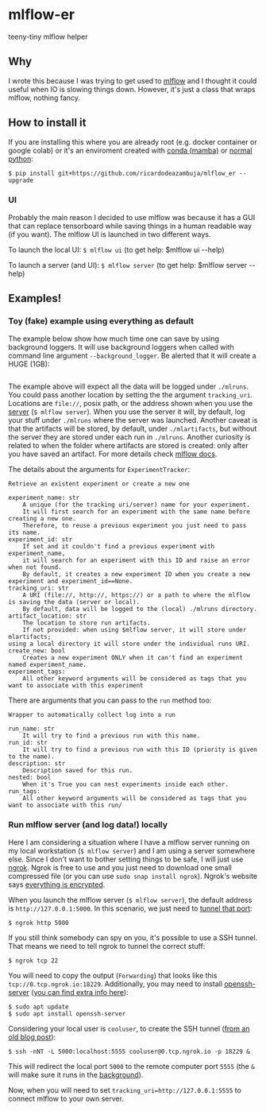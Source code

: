 # mlflow-er
teeny-tiny mlflow helper


## Why
I wrote this because I was trying to get used to [mlflow](https://github.com/mlflow/mlflow) and I thought it could useful when IO is slowing things down. However, it's just a class that wraps mlflow, nothing fancy. 

## How to install it

If you are installing this where you are already root (e.g. docker container or google colab) or it's an enviroment created with [conda (mamba)](https://mamba.readthedocs.io/en/latest/user_guide/mamba.html#quickstart) or [normal python](https://docs.python.org/3/library/venv.html):
```
$ pip install git+https://github.com/ricardodeazambuja/mlflow_er --upgrade
```

### UI
Probably the main reason I decided to use mlflow was because it has a GUI that can replace tensorboard while saving things in a human readable way (if you want). The mlflow UI is launched in two different ways.

To launch the local UI: 
`$ mlflow ui`
(to get help: $mlflow ui --help)

To launch a server (and UI):
`$ mlflow server`
(to get help: $mlflow server --help)

## Examples!
### Toy (fake) example using everything as default
The example below show how much time one can save by using background loggers. It will use background loggers when called with command line argument `--background_logger`. Be alerted that it will create a HUGE (1GB):
```python
```
The example above will expect all the data will be logged under `./mlruns`. You could pass another location by setting the the argument `tracking_uri`. Locations are `file://`, posix path, or the address shown when you use the [server](https://www.mlflow.org/docs/latest/tracking.html#tracking-server) (`$ mlflow server`). When you use the server it will, by default, log your stuff under `./mlruns` where the server was launched. Another caveat is that the artifacts will be stored, by default, under `./mlartifacts`, but without the server they are stored under each run in `./mlruns`. Another curiosity is related to when the folder where artifacts are stored is created: only after you have saved an artifact. For more details check [mlflow docs](https://www.mlflow.org/docs/latest/tracking.html#where-runs-are-recorded).

The details about the arguments for `ExperimentTracker`:
```
Retrieve an existent experiment or create a new one

experiment_name: str
    A unique (for the tracking uri/server) name for your experiment.
    It will first search for an experiment with the same name before creating a new one.
    Therefore, to reuse a previous experiment you just need to pass its name.
experiment_id: str
    If set and it couldn't find a previous experiment with experiment_name, 
    it will search for an experiment with this ID and raise an error when not found.
    By default, it creates a new experiment ID when you create a new experiment and experiment_id==None.
tracking_uri: str 
    A URI (file://, http://, https://) or a path to where the mlflow is saving the data (server or local).
    By default, data will be logged to the (local) ./mlruns directory.
artifact_location: str
    The location to store run artifacts.
    If not provided: when using $mlflow server, it will store under mlartifacts; 
using a local directory it will store under the individual runs URI.
create_new: bool
    Creates a new experiment ONLY when it can't find an experiment named experiment_name.
experiment_tags:
    All other keyword arguments will be considered as tags that you want to associate with this experiment
```

There are arguments that you can pass to the `run` method too:
```
Wrapper to automatically collect log into a run

run_name: str
    It will try to find a previous run with this name.
run_id: str
    It will try to find a previous run with this ID (priority is given to the name).
description: str
    Description saved for this run.
nested: bool
    When it's True you can nest experiments inside each other.
run_tags:
    All other keyword arguments will be considered as tags that you want to associate with this run/
```


### Run mlflow server (and log data!) locally

Here I am considering a situation where I have a mlflow server running on my local workstation (`$ mlflow server`) and I am using a server somewhere else. Since I don't want to bother setting things to be safe, I will just use [ngrok](https://ngrok.com/). Ngrok is free to use and you just need to download one small compressed file (or you can use `sudo snap install ngrok`). Ngrok's website says [everything is encrypted](https://ngrok.com/docs/secure-tunnels/#how-secure-tunnels-works). 

When you launch the mlflow server (`$ mlflow server`), the default address is `http://127.0.0.1:5000`. In this scenario, we just need to [tunnel that port](https://blog.ngrok.com/posts/everything-you-can-tunnel-with-ngrok):
```
$ ngrok http 5000
```

If you still think somebody can spy on you, it's possible to use a SSH tunnel. That means we need to tell ngrok to tunnel the correct stuff:
```
$ ngrok tcp 22
```
You will need to copy the output (`Forwarding`) that looks like this `tcp://0.tcp.ngrok.io:18229`. Additionally, you may need to install [openssh-server](https://www.openssh.com/) ([you can find extra info here](https://ubuntu.com/server/docs/service-openssh)):
```
$ sudo apt update
$ sudo apt install openssh-server
```

Considering your local user is `cooluser`, to create the SSH tunnel ([from an old blog post](https://ricardodeazambuja.com/jupyter_notebooks/2017/02/10/Jupyter_notebook_remotelly/)):
```
$ ssh -nNT -L 5000:localhost:5555 cooluser@0.tcp.ngrok.io -p 18229 &
```
This will redirect the local port `5000` to the remote computer port `5555` (the `&` will make sure it runs in the [background](https://www.makeuseof.com/run-linux-commands-in-background/)).

Now, when you will need to set `tracking_uri=http://127.0.0.1:5555` to connect mlflow to your own server.